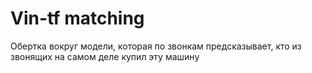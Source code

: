 # Vin-tf matching
Обертка вокруг модели, которая по звонкам предсказывает, кто из звонящих на самом деле купил эту машину
